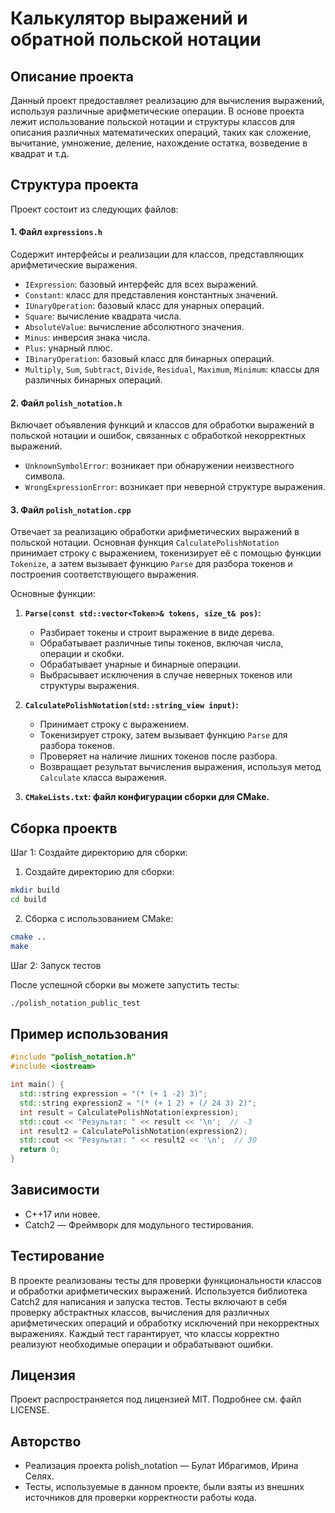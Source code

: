 # Калькулятор выражений и обратной польской нотации

## Описание проекта
Данный проект предоставляет реализацию для вычисления выражений, используя различные арифметические операции. В основе проекта лежит использование польской нотации и структуры классов для описания различных математических операций, таких как сложение, вычитание, умножение, деление, нахождение остатка, возведение в квадрат и т.д.

## Структура проекта
Проект состоит из следующих файлов:
#### 1. Файл `expressions.h`
Содержит интерфейсы и реализации для классов, представляющих арифметические выражения.
+ `IExpression`: базовый интерфейс для всех выражений.
+ `Constant`: класс для представления константных значений.
+ `IUnaryOperation`: базовый класс для унарных операций.
+ `Square`: вычисление квадрата числа.
+ `AbsoluteValue`: вычисление абсолютного значения.
+ `Minus`: инверсия знака числа.
+ `Plus`: унарный плюс.
+ `IBinaryOperation`: базовый класс для бинарных операций.
+ `Multiply`, `Sum`, `Subtract`, `Divide`, `Residual`, `Maximum`, `Minimum`: классы для различных бинарных операций.

#### 2. Файл `polish_notation.h`
Включает объявления функций и классов для обработки выражений в польской нотации и ошибок, связанных с обработкой некорректных выражений.
+ `UnknownSymbolError`: возникает при обнаружении неизвестного символа.
+ `WrongExpressionError`: возникает при неверной структуре выражения.

#### 3. Файл `polish_notation.cpp`
Отвечает за реализацию обработки арифметических выражений в польской нотации. Основная функция `CalculatePolishNotation` принимает строку с выражением, токенизирует её с помощью функции `Tokenize`, а затем вызывает функцию `Parse` для разбора токенов и построения соответствующего выражения.

Основные функции:
1. **`Parse(const std::vector<Token>& tokens, size_t& pos)`:**
   - Разбирает токены и строит выражение в виде дерева.
   - Обрабатывает различные типы токенов, включая числа, операции и скобки.
   - Обрабатывает унарные и бинарные операции.
   - Выбрасывает исключения в случае неверных токенов или структуры выражения.

3. **`CalculatePolishNotation(std::string_view input)`:**
   - Принимает строку с выражением.
   - Токенизирует строку, затем вызывает функцию `Parse` для разбора токенов.
   - Проверяет на наличие лишних токенов после разбора.
   - Возвращает результат вычисления выражения, используя метод `Calculate` класса выражения.

4. **`CMakeLists.txt`: файл конфигурации сборки для CMake.**

## Сборка проектв
Шаг 1: Создайте директорию для сборки:
1. Создайте директорию для сборки:
```bash
mkdir build
cd build
```
2. Сборка с использованием CMake:
```bash
cmake ..
make 
```
Шаг 2: Запуск тестов

После успешной сборки вы можете запустить тесты:
```bash
./polish_notation_public_test
```

## Пример использования
```cpp
#include "polish_notation.h"
#include <iostream>

int main() {
  std::string expression = "(* (+ 1 -2) 3)";
  std::string expression2 = "(* (+ 1 2) + (/ 24 3) 2)";
  int result = CalculatePolishNotation(expression);
  std::cout << "Результат: " << result << '\n';  // -3
  int result2 = CalculatePolishNotation(expression2);
  std::cout << "Результат: " << result2 << '\n';  // 30
  return 0;
}
```
## Зависимости
- C++17 или новее.
- Catch2 — Фреймворк для модульного тестирования.

## Тестирование
В проекте реализованы тесты для проверки функциональности классов и обработки арифметических выражений. Используется библиотека Catch2 для написания и запуска тестов. Тесты включают в себя проверку абстрактных классов, вычисления для различных арифметических операций и обработку исключений при некорректных выражениях. Каждый тест гарантирует, что классы корректно реализуют необходимые операции и обрабатывают ошибки.

## Лицензия
Проект распространяется под лицензией MIT. Подробнее см. файл LICENSE.

## Авторство
+ Реализация проекта polish_notation — Булат Ибрагимов, Ирина Селях.
+ Тесты, используемые в данном проекте, были взяты из внешних источников для проверки корректности работы кода.